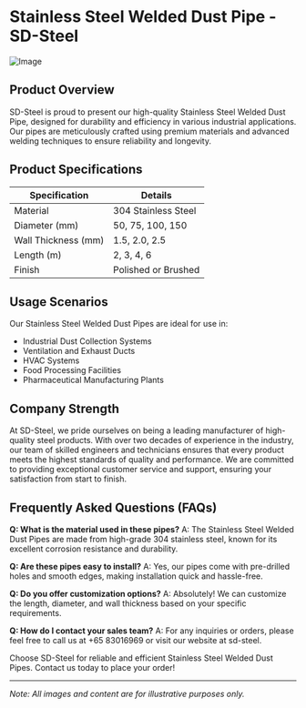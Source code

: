 # Stainless Steel Welded Dust Pipe - SD-Steel

![Image](https://github.com/user-attachments/assets/2567258e-e124-4816-932d-1809bd27ef0b)

## Product Overview
SD-Steel is proud to present our high-quality Stainless Steel Welded Dust Pipe, designed for durability and efficiency in various industrial applications. Our pipes are meticulously crafted using premium materials and advanced welding techniques to ensure reliability and longevity.

## Product Specifications

| Specification          | Details                        |
|------------------------|--------------------------------|
| Material               | 304 Stainless Steel            |
| Diameter (mm)          | 50, 75, 100, 150               |
| Wall Thickness (mm)    | 1.5, 2.0, 2.5                  |
| Length (m)             | 2, 3, 4, 6                     |
| Finish                 | Polished or Brushed            |

## Usage Scenarios
Our Stainless Steel Welded Dust Pipes are ideal for use in:
- Industrial Dust Collection Systems
- Ventilation and Exhaust Ducts
- HVAC Systems
- Food Processing Facilities
- Pharmaceutical Manufacturing Plants

## Company Strength
At SD-Steel, we pride ourselves on being a leading manufacturer of high-quality steel products. With over two decades of experience in the industry, our team of skilled engineers and technicians ensures that every product meets the highest standards of quality and performance. We are committed to providing exceptional customer service and support, ensuring your satisfaction from start to finish.

## Frequently Asked Questions (FAQs)
**Q: What is the material used in these pipes?**
A: The Stainless Steel Welded Dust Pipes are made from high-grade 304 stainless steel, known for its excellent corrosion resistance and durability.

**Q: Are these pipes easy to install?**
A: Yes, our pipes come with pre-drilled holes and smooth edges, making installation quick and hassle-free.

**Q: Do you offer customization options?**
A: Absolutely! We can customize the length, diameter, and wall thickness based on your specific requirements.

**Q: How do I contact your sales team?**
A: For any inquiries or orders, please feel free to call us at +65 83016969 or visit our website at  sd-steel.

Choose SD-Steel for reliable and efficient Stainless Steel Welded Dust Pipes. Contact us today to place your order!

---

*Note: All images and content are for illustrative purposes only.*